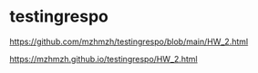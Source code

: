 # testingrespo



https://github.com/mzhmzh/testingrespo/blob/main/HW_2.html

https://mzhmzh.github.io/testingrespo/HW_2.html






